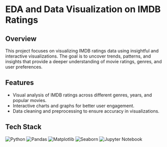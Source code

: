 # EDA and Data Visualization on IMDB Ratings

## Overview
This project focuses on visualizing IMDB ratings data using insightful and interactive visualizations. The goal is to uncover trends, patterns, and insights that provide a deeper understanding of movie ratings, genres, and user preferences.

## Features
- Visual analysis of IMDB ratings across different genres, years, and popular movies.
- Interactive charts and graphs for better user engagement.
- Data cleaning and preprocessing to ensure accuracy in visualizations.

## Tech Stack

![Python](https://img.shields.io/badge/-Python-3776AB?style=for-the-badge&logo=python&logoColor=white)
![Pandas](https://img.shields.io/badge/-Pandas-150458?style=for-the-badge&logo=pandas&logoColor=white)
![Matplotlib](https://img.shields.io/badge/-Matplotlib-11557C?style=for-the-badge&logo=python&logoColor=white)
![Seaborn](https://img.shields.io/badge/-Seaborn-4E6E8E?style=for-the-badge&logo=python&logoColor=white)
![Jupyter Notebook](https://img.shields.io/badge/-Jupyter%20Notebook-F37626?style=for-the-badge&logo=jupyter&logoColor=white)
